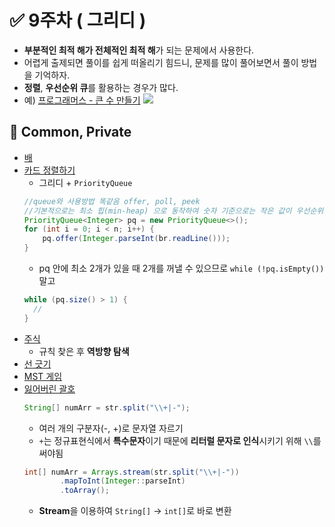 


# ✅ 9주차 ( 그리디 )

- **부분적인 최적 해가 전체적인 최적 해**가 되는 문제에서 사용한다.
- 어렵게 출제되면 풀이를 쉽게 떠올리기 힘드니, 문제를 많이 풀어보면서 풀이 방법을 기억하자.
- **정렬**, **우선순위 큐**를 활용하는 경우가 많다.
- 예) [프로그래머스 - 큰 수 만들기](https://school.programmers.co.kr/learn/courses/30/lessons/42883)
  ![](https://velog.velcdn.com/images/pppp0722/post/b71a33b6-d4b0-4f24-8b41-711b44f36517/image.png)

## 📝 Common, Private

- [배](https://www.acmicpc.net/problem/1092)
- [카드 정렬하기](https://www.acmicpc.net/problem/1715)
  - 그리디 + `PriorityQueue`
  ```java
  //queue와 사용방법 똑같음 offer, poll, peek
  //기본적으로는 최소 힙(min-heap) 으로 동작하여 숫자 기준으로는 작은 값이 우선순위가 높아 먼저 나옴
  PriorityQueue<Integer> pq = new PriorityQueue<>();
  for (int i = 0; i < n; i++) {
      pq.offer(Integer.parseInt(br.readLine()));
  }
  ```
  - pq 안에 최소 2개가 있을 때 2개를 꺼낼 수 있으므로 `while (!pq.isEmpty())` 말고
  ```java
  while (pq.size() > 1) {  
    //
  }
  ```
- [주식](https://www.acmicpc.net/problem/11501)
  - 규칙 찾은 후 **역방향 탐색**
- [선 긋기](https://www.acmicpc.net/problem/2170)
- [MST 게임](https://www.acmicpc.net/problem/16202)
- [잃어버린 괄호](https://www.acmicpc.net/problem/1541)
  ```java
  String[] numArr = str.split("\\+|-");
  ```
  - 여러 개의 구분자(-, +)로 문자열 자르기
  - `+`는 정규표현식에서 **특수문자**이기 때문에 **리터럴 문자로 인식**시키기 위해 `\\`를 써야됨
  ```java
  int[] numArr = Arrays.stream(str.split("\\+|-"))  
          .mapToInt(Integer::parseInt)  
          .toArray();
  ```
  - **Stream**을 이용하여 `String[]` -> `int[]`로 바로 변환

